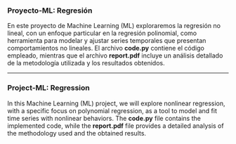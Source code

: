 ### Proyecto-ML: Regresión

En este proyecto de Machine Learning (ML) exploraremos la regresión no lineal, con un enfoque particular en la regresión polinomial, como herramienta para modelar y ajustar series temporales que presentan comportamientos no lineales. El archivo **code.py** contiene el código empleado, mientras que el archivo **report.pdf** incluye un análisis detallado de la metodología utilizada y los resultados obtenidos.  

---

### Project-ML: Regression  

In this Machine Learning (ML) project, we will explore nonlinear regression, with a specific focus on polynomial regression, as a tool to model and fit time series with nonlinear behaviors. The **code.py** file contains the implemented code, while the **report.pdf** file provides a detailed analysis of the methodology used and the obtained results.  
